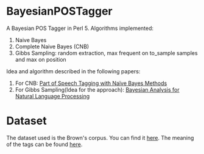 # BayesianPOSTagger
A Bayesian POS Tagger in Perl 5.
Algorithms implemented:

1) Naive Bayes
2) Complete Naive Bayes (CNB)
3) Gibbs Sampling: random extraction, max frequent on to_sample samples and max on position

Idea and algorithm described in the following papers:
1) For CNB: [Part of Speech Tagging with Naïve Bayes Methods](https://www.researchgate.net/publication/264743842_Part_of_Speech_Tagging_with_Naive_Bayes_Methods)
2) For Gibbs Sampling(Idea for the approach): [Bayesian Analysis for Natural Language Processing](https://www.morganclaypool.com/doi/abs/10.2200/S00905ED2V01Y201903HLT041)

# Dataset
The dataset used is the Brown's corpus. You can find it [here](http://www.sls.hawaii.edu/bley-vroman/browntag_nolines.txt).
The meaning of the tags can be found [here](http://www.helsinki.fi/varieng/CoRD/corpora/BROWN/tags.html).
